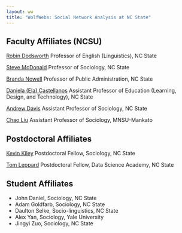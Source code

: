 ```yaml
---
layout: ww
title: "WolfWebs: Social Network Analysis at NC State"
---
```


## Faculty Affiliates (NCSU)

[Robin Dodsworth](https://chass.ncsu.edu/people/rmdodswo/)
Professor of English (Linguistics), NC State

[Steve McDonald](https://chass.ncsu.edu/people/sjmcdona/)
Professor of Sociology, NC State

[Branda Nowell](https://chass.ncsu.edu/people/blnowell/)
Professor of Public Administration, NC State

[Daniela (Ela) Castellanos](https://ced.ncsu.edu/people/dcastel2/)
Assistant Professor of Education (Learning, Design, and Technology), NC State

[Andrew Davis](https://chass.ncsu.edu/people/apdavis5/)
Assistant Professor of Sociology, NC State

[Chao Liu](https://hss.mnsu.edu/academic-programs/nonprofit-leadership/faculty-and-staff/chao-liu/)
Assistant Professor of Sociology, MNSU-Mankato

## Postdoctoral Affiliates 
[Kevin Kiley](https://chass.ncsu.edu/people/kkiley/)
Postdoctoral Fellow, Sociology, NC State

[Tom Leppard](https://tom-r-leppard.github.io/)
Postdoctoral Fellow, Data Science Academy, NC State

## Student Affiliates
 - John Daniel, Sociology, NC State
 - Adam Goldfarb, Sociology, NC State
 - Daulton Selke, Socio-linguistics, NC State
 - Alex Yan, Sociology, Yale University
 - Jingyi Zuo, Sociology, NC State
